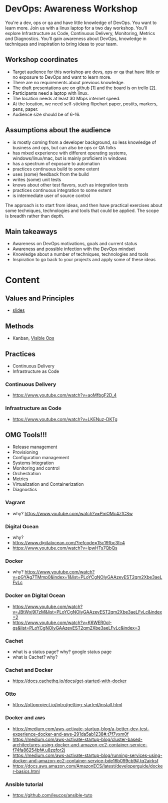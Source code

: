 # DevOps: Awareness Workshop

You're a dev, ops or qa and have little knowledge of DevOps. You want to learn more. Join us with a linux laptop for a two day workshop. You'll explore Infrastructure as Code, Continuous Delivery, Monitoring, Metrics and Diagnostics. You'll gain awareness about DevOps, knowledge in techniques and inspiration to bring ideas to your team.

## Workshop coordinates

- Target audience for this workshop are devs, ops or qa that have little or no exposure to DevOps and want to learn more. 
- There are no requirements about previous knowledge. 
- The draft presentations are on github [1] and the board is on trello [2]. 
- Participants need a laptop with linux.
- The location needs at least 30 Mbps internet speed.
- At the location, we need self-sticking flipchart paper, postits, markers, pens, paper.
- Audience size should be of 6-16.

## Assumptions about the audience

- is mostly coming from a developer background, so less knowledge of business and ops, but can also be ops or QA folks
- has mixed experience with different operating systems, windows/linux/mac, but is mainly proficient in windows
- has a spectrum of exposure to automation
- practices continuous build to some extent 
- uses (some) feedback from the build
- writes (some) unit tests
- knows about other test flavors, such as integration tests
- practices continuous integration to some extent
- is intermediate user of source control

The approach is to start from ideas, and then have practical exercises about some techniques, technologies and tools that could be applied. The scope is breadth rather than depth. 

## Main takeaways

- Awareness on DevOps motivations, goals and current status
- Awareness and possible infection with the DevOps mindset
- Knowledge about a number of techniques, technologies and tools
- Inspiration to go back to your projects and apply some of these ideas

# Content

## Values and Principles
- [slides](https://mercer.github.io/devops-workshop/slides/)

## Methods
- Kanban, [Visible Ops](http://www.realgenekim.me/visible-ops/)

## Practices
- Continuous Delivery
- Infrastructure as Code

### Continuous Delivery
- https://www.youtube.com/watch?v=aoMfbgF2D_4

### Infrastructure as Code
- https://www.youtube.com/watch?v=LKENuz-DKTg

## OMG Tools!!!
- Release management
- Provisioning
- Configuration management
- Systems Integration
- Monitoring and control
- Orchestration
- Metrics
- Virtualization and Containerization
- Diagnostics

### Vagrant
- why? https://www.youtube.com/watch?v=PmOMc4zfCSw

### Digital Ocean
- why?
- https://www.digitalocean.com/?refcode=15c19fbc3fc4
- https://www.youtube.com/watch?v=IpwHTs7QbQs

### Docker
- why? https://www.youtube.com/watch?v=pGYAg7TMmp0&index=1&list=PLoYCgNOIyGAAzevEST2qm2Xbe3aeLFvLc

### Docker on Digital Ocean
- https://www.youtube.com/watch?v=JBtWxj9l7zM&list=PLoYCgNOIyGAAzevEST2qm2Xbe3aeLFvLc&index=2
- https://www.youtube.com/watch?v=K6WER0oI-qs&list=PLoYCgNOIyGAAzevEST2qm2Xbe3aeLFvLc&index=3

### Cachet
- what is a status page? why? google status page
- what is Cachet? why?

### Cachet and Docker
- https://docs.cachethq.io/docs/get-started-with-docker

### Otto
- https://ottoproject.io/intro/getting-started/install.html

### Docker and aws
- https://medium.com/aws-activate-startup-blog/a-better-dev-test-experience-docker-and-aws-291da5ab1238#.t7f7vxm0f
- https://medium.com/aws-activate-startup-blog/cluster-based-architectures-using-docker-and-amazon-ec2-container-service-f74fa86254bf#.u8zqfor2j
- https://medium.com/aws-activate-startup-blog/running-services-using-docker-and-amazon-ec2-container-service-bde16b099cb9#.tq2airksf
- https://docs.aws.amazon.com/AmazonECS/latest/developerguide/docker-basics.html

### Ansible tutorial
- https://github.com/leucos/ansible-tuto

